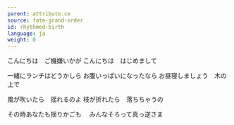 ```yaml
---
parent: attribute.ce
source: fate-grand-order
id: rhythmed-birth
language: ja
weight: 0
---
```


こんにちは　ご機嫌いかが
こんにちは　はじめまして

一緒にランチはどうかしら
お腹いっぱいになったなら
お昼寝しましょう　木の上で

風が吹いたら　揺れるのよ
枝が折れたら　落ちちゃうの

その時あなたも揺りかごも　
みんなそろって真っ逆さま
